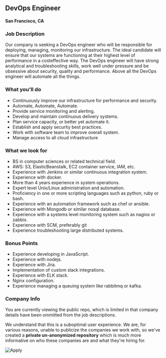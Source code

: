 ## DevOps Engineer 
#### San Francisco, CA

### Job Description
Our company is seeking a DevOps engineer who will be responsible for deploying, managing, monitoring our infrastructure. The ideal candidate will ensure that our systems are functioning at their highest level of performance in a cost­effective way.  The DevOps engineer will have strong analytical and troubleshooting skills, work well under pressure and be obsessive about security, quality and performance.  Above all the DevOps engineer will automate all the things.

### What you'll do
+ Continuously improve our infrastructure for performance and security.
+ Automate, Automate, Automate.
+ Provide service monitoring and alerting.
+ Develop and maintain continuous delivery systems.
+ Plan service capacity, or better yet automate it.
+ Establish and apply security best practices.
+ Work with software team to improve overall system.
+ Manage access to all cloud infrastructure

### What we look for
+ BS in computer sciences or related technical field.
+ AWS: S3, ElasticBeanstalk, EC2 container service, IAM, etc.
+ Experience with Jenkins or similar continuous integration system.
+ Experience with docker.
+ More than 4 years experience in system operations.
+ Expert level Unix/Linux administration and automation.
+ Proficiency in one or more scripting languages such as python, ruby or bash.
+ Experience with an automation framework such as chef or ansible.
+ Experience with Mongodb or similar nosql database.
+ Experience with a systems level monitoring system such as nagios or zabbix.
+ Experience with SCM, preferably git
+ Experience troubleshooting large distributed systems.

### Bonus Points
+ Experience developing in JavaScript.
+ Experience with nodejs.
+ Experience with Jira.
+ Implementation of custom slack integrations.
+ Experience with ELK stack.
+ Nginx configuration.
+ Experience managing a queuing system like rabbitmq or kafka.


### Company Info
You are currently viewing the public repo, which is limited in that company details have been ommitted from the job descriptions.  
    
We understand that this is a suboptimal user experience.  We are, for various reasons, unable to publicize the companies we work with, so we've
created a **private un-anonymized repository** which is much more informative on who these companies are and what they're hiring for.  
    
![Apply](https://dabuttonfactory.com/button.png?t=Apply&f=Calibri-Bold&ts=24&tc=fff&tshs=1&tshc=000&hp=20&vp=8&c=5&bgt=gradient&bgc=3d85c6&ebgc=073763)
